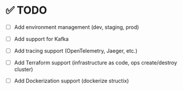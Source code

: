 # ✅ TODO

-   [ ] Add environment management (dev, staging, prod)

-   [ ] Add support for Kafka

-   [ ] Add tracing support (OpenTelemetry, Jaeger, etc.)

-   [ ] Add Terraform support (infrastructure as code, ops create/destroy cluster)

-   [ ] Add Dockerization support (dockerize structix)
